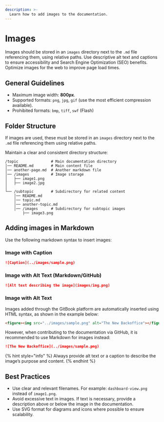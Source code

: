 ```yaml
---
description: >-
  Learn how to add images to the documentation.
---
```


# Images

Images should be stored in an `images` directory next to the `.md` file referencing them, using relative paths. Use descriptive alt text and captions to ensure accessibility and Search Engine Optimization (SEO) benefits. Optimize images for the web to improve page load times.

## General Guidelines

* Maximum image width: **800px**.
* Supported formats: `png`, `jpg`, `gif` (use the most efficient compression available).
* Prohibited formats: `bmp`, `tiff`, `swf` (Flash)

## Folder Structure

If images are used, these must be stored in an `images` directory next to the `.md` file referencing them using relative paths.

Maintain a clear and consistent directory structure:

```plaintext
/topic               # Main documentation directory
│── README.md        # Main content file
│── another-page.md  # Another markdown file
│── /images          # Image storage
│   ├── image1.png
│   ├── image2.jpg
│
└── /subtopic        # Subdirectory for related content
    │── README.md
    │── topic.md
    │── another-topic.md  
    │── /images      # Subdirectory for subtopic images
        ├── image3.png
```

## Adding images in Markdown

Use the following markdown syntax to insert images:

### Image with Caption

```md
![Caption](../images/sample.png)
```

### Image with Alt Text (Markdown/GitHub)

```md
![Alt text describing the image](images/img.png)
```

### Image with Alt Text

Images added through the GitBook platform are automatically inserted using HTML syntax, as shown in the example below:

```html
<figure><img src="../images/sample.png" alt="The New Backoffice"></figure>
```

However, when contributing to the documentation via GitHub, it is recommended to use Markdown for images instead:

```md
![The New Backoffice](../images/sample.png)
```

{% hint style="info" %}
Always provide alt text or a caption to describe the image’s purpose and content.
{% endhint %}

## Best Practices

* Use clear and relevant filenames. For example: `dashboard-view.png` instead of `image1.png`.
* Avoid excessive text in images. If text is necessary, provide a description above or below the image in the documentation.
* Use SVG format for diagrams and icons where possible to ensure scalability.

